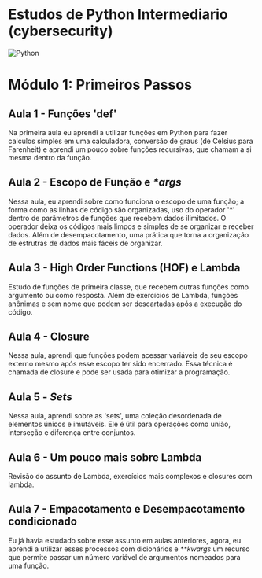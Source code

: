 # Estudos de Python Intermediario (cybersecurity)
![Python](https://www.pngall.com/wp-content/uploads/2016/05/Python-Logo-Free-Download-PNG.png)

# **Módulo 1: Primeiros Passos**

## Aula 1 - Funções 'def'
Na primeira aula eu aprendi a utilizar funções em Python para fazer calculos simples em uma calculadora, conversão de graus (de Celsius para Farenheit) e aprendi um pouco sobre funções recursivas, que chamam a si mesma dentro da função.


## Aula 2 - Escopo de Função e _*args_
Nessa aula, eu aprendi sobre como funciona o escopo de uma função; a forma como as linhas de código são organizadas, uso do operador '*' dentro de parâmetros de funções que recebem dados ilimitados. 
O operador deixa os códigos mais limpos e simples de se organizar e receber dados. Além de desempacotamento, uma prática que torna a organização de estrutras de dados mais fáceis de organizar. 


## Aula 3 - High Order Functions (HOF) e Lambda
Estudo de funções de primeira classe, que recebem outras funções como argumento ou como resposta. Além de exercícios de Lambda, funções anônimas e sem nome que podem ser descartadas após a execução do    
código.


## Aula 4 - Closure 
Nessa aula, aprendi que funções podem acessar variáveis de seu escopo externo mesmo após esse escopo ter sido encerrado. Essa técnica é chamada de closure e pode ser usada para otimizar a programação.


## Aula 5 - _Sets_
Nessa aula, aprendi sobre as 'sets', uma coleção desordenada de elementos únicos e imutáveis. Ele é útil para operações como união, interseção e diferença entre conjuntos. 


## Aula 6 - Um pouco mais sobre **Lambda**
Revisão do assunto de Lambda, exercícios mais complexos e closures com lambda. 


## Aula 7 - Empacotamento e Desempacotamento condicionado
Eu já havia estudado sobre esse assunto em aulas anteriores, agora, eu aprendi a utilizar esses processos com dicionários e _**kwargs_ um recurso que permite passar um número variável de 
argumentos nomeados para uma função. 
 
